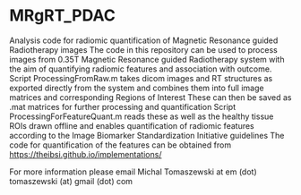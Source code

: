 # MRgRT_PDAC
Analysis code for radiomic quantification of Magnetic Resonance guided Radiotherapy images
The code in this repository can be used to process images from 0.35T Magnetic Resonance guided Radiotherapy system with the aim of quantifying radiomic features and association with outcome. 
Script ProcessingFromRaw.m takes dicom images and RT structures as exported directly from the system and combines them into full image matrices and corresponding Regions of Interest
These can then be saved as .mat matrices for further processing and quantification
Script ProcessingForFeatureQuant.m reads these as well as the healthy tissue ROIs drawn offline and enables quantification of radiomic features according to the Image Biomarker Standardization Initiative guidelines
The code for quantification of the features can be obtained from https://theibsi.github.io/implementations/

For more information please email Michal Tomaszewski at em (dot) tomaszewski (at) gmail (dot) com
